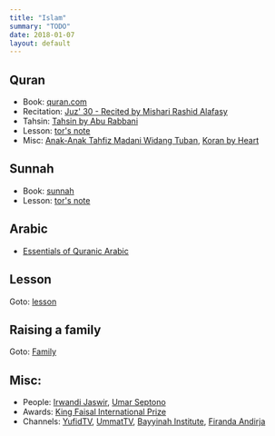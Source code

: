 ```yaml
---
title: "Islam"
summary: "TODO"
date: 2018-01-07
layout: default
---
```


## Quran
* Book: [quran.com](https://quran.com/)
* Recitation: [Juz' 30 - Recited by Mishari Rashid Alafasy](https://www.youtube.com/watch?v=HK8b1CUxyhw)
* Tahsin: [Tahsin by Abu Rabbani](https://www.youtube.com/watch?v=lgTVLVdpl6A)
* Lesson: [tor's note](https://github.com/tttor/islam/tree/master/quran)
* Misc: 
  [Anak-Anak Tahfiz Madani Widang Tuban](https://www.youtube.com/watch?v=-WW2YCXnXRo), 
  [Koran by Heart](https://www.youtube.com/watch?v=ptHdmw57rzM)

## Sunnah
* Book: [sunnah](https://sunnah.com/)
* Lesson: [tor's note](https://github.com/tttor/islam/tree/master/sunnah)

## Arabic
* [Essentials of Quranic Arabic](http://kalamullah.com/essentials-of-arabic.html)

## Lesson
Goto: [lesson](https://github.com/tttor/islam/tree/master/lesson)

## Raising a family
Goto: [Family](http://tttor.github.io/family)

## Misc:
* People:
  [Irwandi Jaswir](http://kingfaisalprize.org/professor-irwandi-jaswir/), 
  [Umar Septono](https://id.wikipedia.org/wiki/Umar_Septono)
* Awards: 
  [King Faisal International Prize](http://kfip.org/en)
* Channels: 
  [YufidTV](https://www.youtube.com/channel/UCX-4mrOc5r691SzDhHtkOgw), 
  [UmmatTV](https://www.youtube.com/channel/UChq7NDxIkiwKCFRt6Qmn-Bw), 
  [Bayyinah Institute](https://www.youtube.com/channel/UCRtiU-lpcBSi-ipFKyfIkug), 
  [Firanda Andirja](https://www.youtube.com/channel/UCm44PmruoSbuNbZn7jFeXUw)

